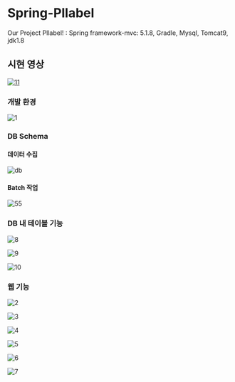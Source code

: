 # Spring-Pllabel
Our Project Pllabel! : Spring framework-mvc: 5.1.8, Gradle, Mysql, Tomcat9, jdk1.8

## 시현 영상
[![11](https://user-images.githubusercontent.com/40621689/82152480-6a106180-989c-11ea-971c-1e688b233394.PNG)](https://www.youtube.com/watch?v=sKaakBAatlA&feature=youtu.be)


### 개발 환경
![1](https://user-images.githubusercontent.com/40621689/82152296-1f421a00-989b-11ea-97df-e7e2996e0dd8.PNG)


### DB Schema
#### 데이터 수집
![db](https://user-images.githubusercontent.com/40621689/82152189-96c37980-989a-11ea-8528-06e638fb1627.PNG)

#### Batch 작업
![55](https://user-images.githubusercontent.com/40621689/82153880-2ec66080-98a5-11ea-9c78-d521f764be38.PNG)


### DB 내 테이블 기능
![8](https://user-images.githubusercontent.com/40621689/82152247-e3a75000-989a-11ea-8400-994382dfdca4.PNG)

![9](https://user-images.githubusercontent.com/40621689/82152258-ed30b800-989a-11ea-9eb3-c69ac69d3913.PNG)

![10](https://user-images.githubusercontent.com/40621689/82152269-f752b680-989a-11ea-9775-08218428dcda.PNG)


### 웹 기능
![2](https://user-images.githubusercontent.com/40621689/82152315-38e36180-989b-11ea-9498-6ffb99d835df.PNG)

![3](https://user-images.githubusercontent.com/40621689/82152317-3a148e80-989b-11ea-9359-073ff6fb839b.PNG)

![4](https://user-images.githubusercontent.com/40621689/82152318-3aad2500-989b-11ea-8d8d-c0a18bcac5ea.PNG)

![5](https://user-images.githubusercontent.com/40621689/82152319-3b45bb80-989b-11ea-824c-f1b7be842230.PNG)

![6](https://user-images.githubusercontent.com/40621689/82152320-3bde5200-989b-11ea-8b94-679b95d4bc9c.PNG)

![7](https://user-images.githubusercontent.com/40621689/82152321-3c76e880-989b-11ea-96d9-6e1a5e206fc8.PNG)
